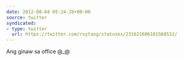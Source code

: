 ```yaml
---
date: 2012-08-04 05:24:28+00:00
source: twitter
syndicated:
- type: twitter
  url: https://twitter.com/roytang/statuses/231621606181568512/
---
```


Ang ginaw sa office @_@